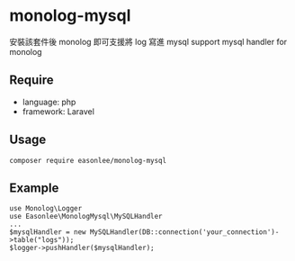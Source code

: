 # monolog-mysql
安裝該套件後 monolog 即可支援將 log 寫進 mysql
support mysql handler for monolog

## Require
- language: php
- framework: Laravel

## Usage
```
composer require easonlee/monolog-mysql
```

## Example
```
use Monolog\Logger
use Easonlee\MonologMysql\MySQLHandler
...
$mysqlHandler = new MySQLHandler(DB::connection('your_connection')->table("logs"));
$logger->pushHandler($mysqlHandler);
```
